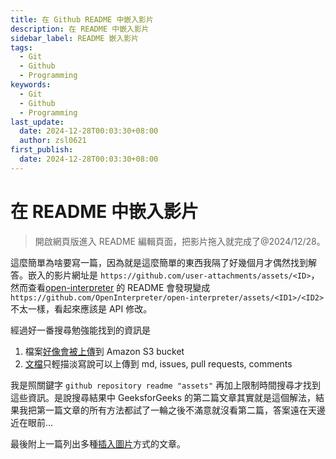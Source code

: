 ```yaml
---
title: 在 Github README 中嵌入影片
description: 在 README 中嵌入影片
sidebar_label: README 嵌入影片
tags:
  - Git
  - Github
  - Programming
keywords:
  - Git
  - Github
  - Programming
last_update:
  date: 2024-12-28T00:03:30+08:00
  author: zsl0621
first_publish:
  date: 2024-12-28T00:03:30+08:00
---
```


# 在 README 中嵌入影片

> 開啟網頁版進入 README 編輯頁面，把影片拖入就完成了@2024/12/28。

這麼簡單為啥要寫一篇，因為就是這麼簡單的東西我隔了好幾個月才偶然找到解答。嵌入的影片網址是 `https://github.com/user-attachments/assets/<ID>`，然而查看[open-interpreter](https://github.com/OpenInterpreter/open-interpreter) 的 README 會發現變成 `https://github.com/OpenInterpreter/open-interpreter/assets/<ID1>/<ID2>` 不太一樣，看起來應該是 API 修改。

經過好一番搜尋勉強能找到的資訊是

1. 檔案[好像會被上傳](https://www.reddit.com/r/github/comments/1gpv0wn/where_are_the_files_uploaded_via_the_readmemd/)到 Amazon S3 bucket
2. [文檔](https://www.reddit.com/r/github/comments/1gpv0wn/where_are_the_files_uploaded_via_the_readmemd/)只輕描淡寫說可以上傳到 md, issues, pull requests, comments

我是照關鍵字 `github repository readme "assets"` 再加上限制時間搜尋才找到這些資訊。是說搜尋結果中 GeeksforGeeks 的第二篇文章其實就是這個解法，結果我把第一篇文章的所有方法都試了一輪之後不滿意就沒看第二篇，答案遠在天邊近在眼前...

最後附上一篇列出多種[插入圖片](https://www.baeldung.com/ops/github-readme-insert-image)方式的文章。
